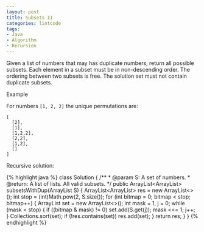 ```yaml
---
layout: post
title: Subsets II
categories: lintcode
tags:
- Java
- Algorithm
- Recursion
---
```


Given a list of numbers that may has duplicate numbers, return all possible subsets. Each element in a subset must be in non-descending order. The ordering between two subsets is free. The solution set must not contain duplicate subsets.

Example

For numbers `[1, 2, 2]` the unique permutations are:

```
[
  [2],
  [1],
  [1,2,2],
  [2,2],
  [1,2],
  []
]
```

Recursive solution:

{% highlight java %}
class Solution {
    /**
     * @param S: A set of numbers.
     * @return: A list of lists. All valid subsets.
     */
    public ArrayList<ArrayList<Integer>> subsetsWithDup(ArrayList<Integer> S) {
        ArrayList<ArrayList<Integer>> res = new ArrayList<>();
        int stop = (int)Math.pow(2, S.size());
        for (int bitmap = 0; bitmap < stop; bitmap++) {
            ArrayList<Integer> set = new ArrayList<>();
            int mask = 1, j = 0;
            while (mask < stop) {
                if ((bitmap & mask) != 0)
                    set.add(S.get(j));
                mask <<= 1;
                j++;
            }
            Collections.sort(set);
            if (!res.contains(set))
                res.add(set);
        }
        return res;
    }
}
{% endhighlight %}